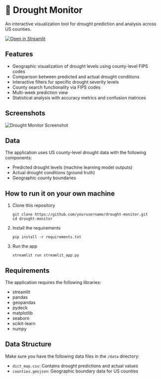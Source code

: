 # 🌵 Drought Monitor

An interactive visualization tool for drought prediction and analysis across US counties.

[![Open in Streamlit](https://static.streamlit.io/badges/streamlit_badge_black_white.svg)](https://drought-monitor.streamlit.app/)

## Features

- Geographic visualization of drought levels using county-level FIPS codes
- Comparison between predicted and actual drought conditions
- Interactive filters for specific drought severity levels
- County search functionality via FIPS codes
- Multi-week prediction view
- Statistical analysis with accuracy metrics and confusion matrices

## Screenshots

![Drought Monitor Screenshot](https://via.placeholder.com/800x400)

## Data

The application uses US county-level drought data with the following components:
- Predicted drought levels (machine learning model outputs)
- Actual drought conditions (ground truth)
- Geographic county boundaries

## How to run it on your own machine

1. Clone this repository
   ```
   git clone https://github.com/yourusername/drought-monitor.git
   cd drought-monitor
   ```

2. Install the requirements
   ```
   pip install -r requirements.txt
   ```

3. Run the app
   ```
   streamlit run streamlit_app.py
   ```

## Requirements

The application requires the following libraries:
- streamlit
- pandas
- geopandas
- pydeck
- matplotlib
- seaborn
- scikit-learn
- numpy

## Data Structure

Make sure you have the following data files in the `/data` directory:
- `dict_map.csv`: Contains drought predictions and actual values
- `counties.geojson`: Geographic boundary data for US counties